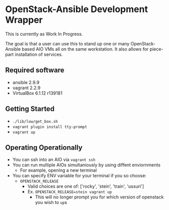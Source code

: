 # OpenStack-Ansible Development Wrapper
This is currently as Work In Progress.

The goal is that a user can use this to stand up one or many OpenStack-Ansible based AIO VMs
all on the same workstation. It also allows for piece-part installation of services.

## Required software
* ansible 2.9.9
* vagrant 2.2.9
* VirtualBox 6.1.12 r139181

## Getting Started
* `./lib/low/get_box.sh`
* `vagrant plugin install tty-prompt`
* `vagrant up` 

## Operating Operationally
* You can ssh into an AIO via `vagrant ssh`
* You can run multiple AIOs simultaniously by using diffent enviornments
  * For example, opening a new terminal
* You can specify ENV variable for your terminal if you so choose:
  * `OPENSTACK_RELEASE` 
    * Valid choices are one of: ['rocky', 'stein', 'train', 'ussuri']
    * Ex. `OPENSTACK_RELEASE=stein vagrant up`
      * This will no longer prompt you for which version of openstack you wish to `up`s